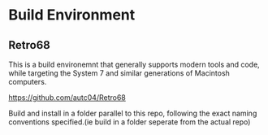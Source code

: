 # Build Environment
## Retro68
This is a build environemnt that generally supports modern tools and code, while targeting the System 7 and similar generations of Macintosh computers.

https://github.com/autc04/Retro68

Build and install in a folder parallel to this repo, following the exact naming conventions specified.(ie build in a folder seperate from the actual repo)
